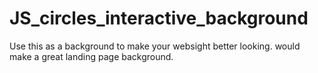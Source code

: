 # JS_circles_interactive_background
Use this as a background to make your websight better looking.
would make a great landing page background.
